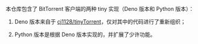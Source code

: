 本仓库包含了 BitTorrent 客户端的两种 tiny 实现（Deno 版本和 Python 版本）：

1. Deno 版本来自于 [cj1128/tinyTorrent](https://github.com/cj1128/tinyTorrent)，仅对其中的代码进行了重新组织；

2. Python 版本是根据 Deno 版本实现的，并扩展了少许功能。
